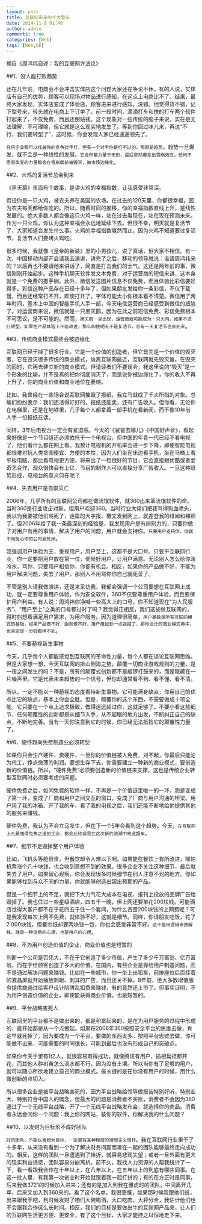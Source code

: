 ```yaml
---
layout: post
title: 互联网带来的十大警示
date: 2014-11-8 01:40
author: admin
comments: true
categories: [Web]
tags: [Web,UE]
---
```


摘自《周鸿祎自述：我的互联网方法论》

##1、没人能打败趋势

还在几年前，电商会不会冲击实体店这个问题大家还在争论不休。有的人说，实体店有自己的优势，顾客可以现场对物品进行感知，在这点上电商比不了。结果，最终大家发现，实体店变成了体验店，顾客进来进行感知，没错。他觉得货不错，记下型号来，转头就在电商上下订单了。前一段时间，滴滴打车和快的打车两个软件打起来了，不仅免费，而且还倒贴钱。这个现象对一些传统的脑子来说，实在是无法理解、不可理喻，但它就是这么现实地发生了。等到你回过味儿来，再说“不行，我们要转型了”，这时候，你会发现人家已经遥遥领先了。

`任何企业都可以找最强的竞争对手打，但有一个对手你是打不过的，那就是趋势`。趋势一旦爆发，就不会是一种线性的发展。`它会积蓄力量于无形，最后突然爆发出雪崩效应。任何不愿意改变的力量都会在雪崩面前被毁灭，被市场边缘化`。 

##2、火鸡的复活节总会到来

《黑天鹅》里面有个故事，是讲火鸡的幸福指数，让我感受非常深。

假设你是一只火鸡，被农夫养在美国的农场。在过去的120天里，你都很幸福，因为农夫每天都给你吃的。所以，随着时间的推移，你的幸福指数直线上升，是线性发展的。绝大多数人都会像这只火鸡一样，站在过去看现在，站在现在预测未来。作为一只火鸡，你认为这种幸福会永远地延续下去。但很不幸，明天就是复活节了，大家知道会发生什么事。火鸡的幸福指数戛然而止，因为火鸡不知道要过复活节，复活节人们要烤火鸡吃。

很多时候，我就像《皇帝的新装》里的小男孩儿，说了真话，但大家不相信。有一次，中国移动内部开会请我去演讲，讲完了之后，移动的领导就说：谁请周鸿祎来的？以后再也不要请他来讲话了，简直是打击我们的士气。这还是两年前的事，微信刚刚开始起步。这种手机聊天软件发文本免费，对于运营商的短信来讲，这本身就是一个免费的撒手锏。此外，微信发送图片信息不仅免费，而且体验比彩信要好得多。彩信这种产品存在已经十多年了，但如果朋友发给你一条彩信，不仅下载慢，而且还经常打不开，即使打开了，字体可能太小你根本看不清楚。微信用了两年时间，基本上中国的智能手机人手一部，今天电信运营商已经感受到微信的威胁了。对运营商来说，微信就是一只黑天鹅，因为在此之前短信免费、彩信免费根本不可思议，是不可能的。然而，`黑天鹅一旦出现，运营商就可能成为一只火鸡，如果不进行转型，如果在产品体验上不能改进，那么即使明天不是复活节，总有一天复活节也会到来`。

##3、传统商业模式最终会被边缘化

互联网已经干掉了很多行业。它是一个价值的创造者，但它首先是一个价值的毁灭者，它在毁灭很多传统的商业模式，谁离互联网最近，互联网就先毁灭谁。在毁灭的同时，它再去建立新的商业模式。但请读者们不要误会，我这里说的“毁灭”是一个形象的比喻，并不是真的把你彻底消灭了，而是说你被边缘化了，你的收入不再上升了，你的商业价值和商业地位在萎缩。

比如，我曾经在一些场合说互联网摧毁了报纸，我立马就成了千夫所指的对象。总编们纷纷表示：我们还活得好好的，报纸还能卖，还有广告收入。但你看，无论你在电梯里，还是在地铁里，几乎每个人都拿着一部手机在看新闻，而不像10年前人手一份报纸在读。

同样，3年后电视台一定会有紧迫感。今天的《爸爸去哪儿》《中国好声音》，看起来好像是一个节目组还必须依托于一个电视台，但中国的年青一代已经不看电视了，他们看什么都在网上看。我预计电视机的开机率会进一步下降，即使智能电视都很难对抗人类贪图便宜、方便的本性，因为人们坐在床边看手机，坐在马桶上看平板电脑，都比看电视更方便。将来出了一档很好的节目，它会直接跟优酷或者爱奇艺合作，观众很快会有上亿，节目的制作人可以直接分享广告收入。一旦这种趋势形成，电视台的意义何在呢？

##4、失去用户是自取灭亡

2006年，几乎所有的互联网公司都在做流氓软件，就360出来革流氓软件的命。当时360是行业攻击对象，但用户欢迎360。当时行业大佬们把我骂得狗血喷头，我以为我要被他们骂死了，连篇的大字报、檄文发到网上，就差登我的绯闻和裸照了。但2006年给了我一条最深刻的经验是，我发现用户是有辨别力的，只要你做了对用户有用的事情，解决了用户的问题，用户就会支持你。`只要用户支持你，你就不用担心你的公司会死掉`。

我强调用户体验为王，重视用户，用户至上，这都不是大口号。只要干互联网行业，你一定要把用户放在第一位，伺候好用户，让用户满意。无论别人怎么给你泼冷水，骂你，只要用户相信你，你都有机会。相反，如果你的产品做不好，不能为用户解决问题，失去了用户，那别人不用骂你你自己就死菜了。

不管是别人请我做演讲，还是来采访我，我都会强调一个公司要想在互联网上成功，就一定要尊重用户体验。作为安全软件，360不仅要尊重用户体验，而且要保护用户利益。有人说：周鸿祎你净喊一些高大上的口号，你不知道现在“为人民服务”、“用户至上”之类的口号都过时了吗？我觉得正相反，我们这些做互联网的，得时刻想着满足用户需求，为用户服务。因为道理很简单，`用户基数是所有互联网模式的基础，如果产品做不好，服务做不好，用户用鼠标一点就跑了，那你设计的商业模式再牛，也肯定是一分钱都挣不到`。

##5、不要藐视新生事物

今天，几乎每个人都能感觉到互联网的革命性力量，每个人都在谈论互联网思维。但是大家想一想，今天互联网的排山倒海之势，颠覆一切商业游戏规则的力量，是一夜之间发生的吗？不是，所有的颠覆式创新都不是敲锣打鼓来的，而是隐藏在一片噪声里。它是代表未来趋势的一个信号，但你却通常看不到、看不懂、看不清。

所以，一定不能以一种藐视的态度看待新生事物。它可能满身缺点，你用自己的优点比它的缺点，基本上你会全胜。但是，颠覆你的这个东西，不需要做成十项全能，它只要在一个点上追求极致，做得远远超过你，这就足够了。不要小看这些细节，任何颠覆性的创新都是从细节入手，从不起眼的地方出发，不断纠正自己的缺点，不断地完善。当有一天你注意到它的时候，你已经无法抵挡它的颠覆性力量了。

##6、硬件趋向免费制造业必须转型

如果你只会生产硬件、卖硬件，一旦你的价值链被人免费，对不起，你最后只能沦为代工，挣点微薄的利润。要想生存下去，你需要建立一种新的商业模式，要创造新的价值链。所以，“硬件免费”必须要创造新的价值链来支撑，这也是传统企业转型互联网时必须要考虑的问题。

硬件免费之后，如同免费的软件一样，不再是一个价值链里唯一的一环，而是变成了第一环，变成了厂商和用户之间交互的窗口，变成了厂商与用户沟通的桥梁。用户用了我的冰箱、开了我的车、看了我的电视之后，我们还能不断地给他提供其他的服务来赚钱。

硬件免费，我认为不会立马发生，但在下一个5年会看到这个趋势。今天，`在互联网上凡是懂得免费之道的企业，都会比较容易在这次新的浪潮中弯道超车`。

##7、细节不足毁掉整个用户体验

比如，飞机头等舱很贵，但餐饮却令人难以下咽。如果能在餐饮上有所改进，哪怕机票涨个几十块钱，也会收到意想不到的效果。很多企业不关注这种细节，最后就失去了用户。如果留心观察，你会发现很多时候细节在别人注意不到的地方。你如果能够找到与众不同的力量，你就能够创造出超出预期的产品。

但是一个细节上的不足，就把下大力气花大成本在电视、报刊上投放的品牌广告给毁掉了。我也住过一些星级酒店，四五千一晚，但上网还要单花200块钱。可能酒店觉得大客户都不在乎花四五千住一个套间，为什么吝啬200块钱的上网费呢？可是我发现每次上网不免费，就体验不好，这就是细节。同样，你请朋友吃饭，花了2 000块钱，但餐巾纸却要两块钱一包，你也会感觉非常不好。`这不能用逻辑来做解释，就是一种消费的心理，也是用户的心理`。

##8、不为用户创造价值的企业，商业价值也是短暂的

判断一个公司是否伟大，不在于它创造了多少市值，产生了多少千万富翁、亿万富翁，而在于给顾客创造了多大的价值。在国内，有些企业是靠给用户制造问题，而不是通过解决问题来赚钱。比如在一些城市，你一坐上出租车，前排座位后面挂着的液晶屏就开始播放刺眼、刺耳的广告，而且还关不掉。8年前，绝大多数增值服务提供商通过给客户设计陷阱乱扣费来赚钱，有的竟然还上市了。但事实证明，不为用户创造价值的企业，即使能获得商业价值，也是短暂的。

##9、平台战略害死人

互联网里的平台都不是做出来的，都是积累起来的，是在为用户服务的过程中形成的，最开始都是从一个点做起。如果在2006年360按照安全平台的思维去做，肯定早就死掉了，因为要成为一个平台，要做的东西太多。按照平台思维去做，你可能做不出来，可能需要的时间很长，可能到最后也没有形成自己的突破点。

如果你今天手里有1亿人，就很容易取得成功，就像腾讯有用户，插根扁担都开花，而其他人种树苗怎么浇水都不行，因为没有土壤。所以当你有了足够的用户，就可以随心所欲地建立自己的商业模式。最关键的是在你没有用户的时候，用什么微创新的点切入。

所以很多企业是被平台战略害死的，因为平台战略给领导做报告特别好听，特别宏大，特别符合中国人的概念。但最大的问题是消费者不买账，消费者不会因为360通过了一个无线平台战略，开了一个无线平台战略发布会，就选择你的商品。消费者永远会问你一个问题：我上你的网站，装你的软件，你解决我的什么问题？

##10、以发财为目标形不成好团队

`好的团队，不能以发财为目标，一定要有某种程度的理想主义情怀`。我在互联网行业里干了十多年，从来没有看到一个为了解决财务问题而凑在一起的团队能够最终走向成功的。相反，这样的团队一旦遭遇到了挫折，就容易悲观失望；或者一旦外面有更大的现实利益诱惑，团队容易分崩离析。前不久，我找人力资源的人帮我统计了一下，看一看跟我合作在十年以上，在八年以上，在五年以上的到底有哪些同事。在这一批人里，有我第一次创业时开始就跟着我一起打拼的；有的在方正时是同事，后来我做3721的时候加入进来；还有的是加入到我在雅虎时的团队，中间离开几年，后来又加入到360来的。看了这个名单，我很感慨，如果那时候我跟他们说，出来跟我干吧，到时候发财了咱们大碗喝酒，大口吃肉，大秤分金，我估计他们也不会跟我合作这么长时间。相反，我们的目标是要做出牛的互联网产品来，让人们的互联网生活更方便、更安全，有了这个目标，大家才能持之以恒地走下来。

